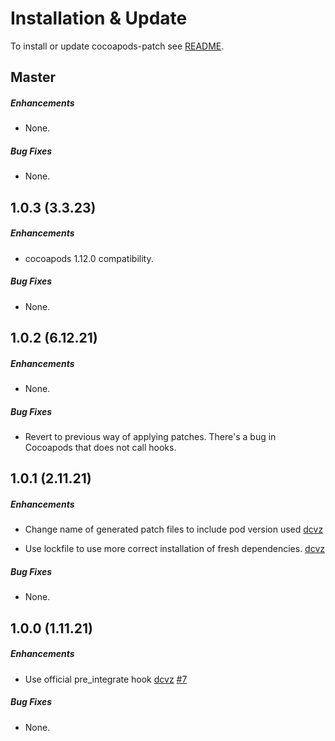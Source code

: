 # Installation & Update

To install or update cocoapods-patch see [README](https://github.com/DoubleSymmetry/cocoapods-patch).

## Master

##### Enhancements

* None.

##### Bug Fixes

* None.

## 1.0.3 (3.3.23)

##### Enhancements

* cocoapods 1.12.0 compatibility.

##### Bug Fixes

* None.

## 1.0.2 (6.12.21)

##### Enhancements

* None.

##### Bug Fixes

* Revert to previous way of applying patches. There's a bug in Cocoapods that does not call hooks.

## 1.0.1 (2.11.21)

##### Enhancements

* Change name of generated patch files to include pod version used
  [dcvz](https://github.com/dcvz)

* Use lockfile to use more correct installation of fresh dependencies.
  [dcvz](https://github.com/dcvz)

##### Bug Fixes

* None.

## 1.0.0 (1.11.21)

##### Enhancements

* Use official pre_integrate hook
  [dcvz](https://github.com/dcvz)
  [#7](https://github.com/DoubleSymmetry/cocoapods-patch/pull/7)

##### Bug Fixes

* None.
